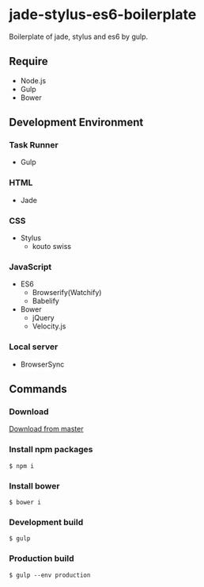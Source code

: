 # jade-stylus-es6-boilerplate
Boilerplate of jade, stylus and es6 by gulp.


## Require
* Node.js
* Gulp
* Bower


## Development Environment
### Task Runner
* Gulp

### HTML
* Jade

### CSS
* Stylus
  - kouto swiss

### JavaScript
* ES6
  - Browserify(Watchify)
  - Babelify
* Bower
  - jQuery
  - Velocity.js

### Local server
* BrowserSync


## Commands
### Download

[Download from master](https://github.com/ryonakae/jade-stylus-es6-boilerplate/archive/master.zip)

### Install npm packages

    $ npm i
    
### Install bower

    $ bower i

### Development build

    $ gulp
    
### Production build

    $ gulp --env production